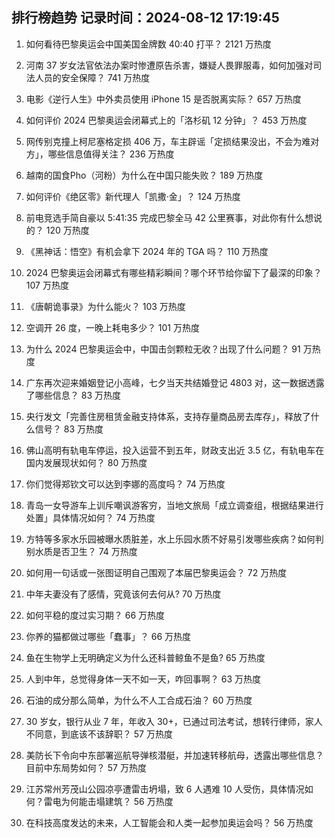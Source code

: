 
## 排行榜趋势 记录时间：2024-08-12 17:19:45
  
  1. 如何看待巴黎奥运会中国美国金牌数 40:40 打平？ 2121 万热度
    
  2. 河南 37 岁女法官依法办案时惨遭原告杀害，嫌疑人畏罪服毒，如何加强对司法人员的安全保障？ 741 万热度
    
  3. 电影《逆行人生》中外卖员使用 iPhone 15 是否脱离实际？ 657 万热度
    
  4. 如何评价 2024 巴黎奥运会闭幕式上的「洛杉矶 12 分钟」？ 453 万热度
    
  5. 网传别克撞上柯尼塞格定损 406 万，车主辟谣「定损结果没出，不会为难对方」，哪些信息值得关注？ 236 万热度
    
  6. 越南的国食Pho（河粉）为什么在中国只能失败？ 189 万热度
    
  7. 如何评价《绝区零》新代理人「凯撒·金」？ 124 万热度
    
  8. 前电竞选手简自豪以 5:41:35 完成巴黎全马 42 公里赛事，对此你有什么想说的？ 120 万热度
    
  9. 《黑神话：悟空》有机会拿下 2024 年的 TGA 吗？ 110 万热度
    
  10. 2024 巴黎奥运会闭幕式有哪些精彩瞬间？哪个环节给你留下了最深的印象？ 107 万热度
    
  11. 《唐朝诡事录》为什么能火？ 103 万热度
    
  12. 空调开 26 度，一晚上耗电多少？ 101 万热度
    
  13. 为什么 2024 巴黎奥运会中，中国击剑颗粒无收？出现了什么问题？ 91 万热度
    
  14. 广东再次迎来婚姻登记小高峰，七夕当天共结婚登记 4803 对，这一数据透露了哪些信息？ 83 万热度
    
  15. 央行发文「完善住房租赁金融支持体系，支持存量商品房去库存」，释放了什么信号？ 83 万热度
    
  16. 佛山高明有轨电车停运，投入运营不到五年，财政支出近 3.5 亿，有轨电车在国内发展现状如何？ 80 万热度
    
  17. 你们觉得郑钦文可以达到李娜的高度吗？ 74 万热度
    
  18. 青岛一女导游车上训斥嘲讽游客穷，当地文旅局「成立调查组，根据结果进行处置」具体情况如何？ 74 万热度
    
  19. 方特等多家水乐园被曝水质脏差，水上乐园水质不好易引发哪些疾病？如何判别水质是否卫生？ 74 万热度
    
  20. 如何用一句话或一张图证明自己围观了本届巴黎奥运会？ 72 万热度
    
  21. 中年夫妻没有了感情，究竟该何去何从? 70 万热度
    
  22. 如何平稳的度过实习期？ 66 万热度
    
  23. 你养的猫都做过哪些「蠢事」？ 66 万热度
    
  24. 鱼在生物学上无明确定义为什么还科普鲸鱼不是鱼? 65 万热度
    
  25. 人到中年，总觉得身体一天不如一天，咋回事啊？ 63 万热度
    
  26. 石油的成分那么简单，为什么不人工合成石油？ 60 万热度
    
  27. 30 岁女，银行从业 7 年，年收入 30+，已通过司法考试，想转行律师，家人不同意，到底该不该辞职？ 57 万热度
    
  28. 美防长下令向中东部署巡航导弹核潜艇，并加速转移航母，透露出哪些信息？目前中东局势如何？ 57 万热度
    
  29. 江苏常州芳茂山公园凉亭遭雷击坍塌，致 6 人遇难 10 人受伤，具体情况如何？雷电为何能击塌建筑？ 56 万热度
    
  30. 在科技高度发达的未来，人工智能会和人类一起参加奥运会吗？ 56 万热度
    